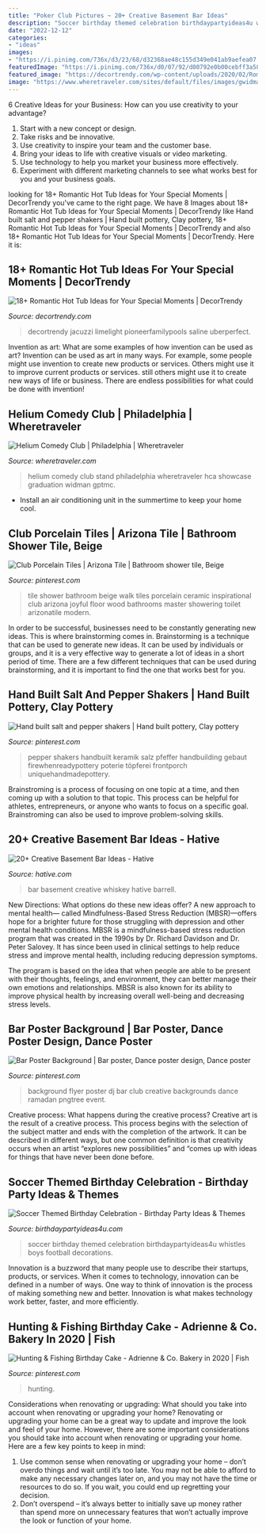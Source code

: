 ```yaml
---
title: "Poker Club Pictures ~ 20+ Creative Basement Bar Ideas"
description: "Soccer birthday themed celebration birthdaypartyideas4u whistles boys football decorations"
date: "2022-12-12"
categories:
- "ideas"
images:
- "https://i.pinimg.com/736x/d3/23/68/d32368ae48c155d349e041ab9aefea07.jpg"
featuredImage: "https://i.pinimg.com/736x/d0/07/92/d00792e0b00cebff3a587290ce41df2e.jpg"
featured_image: "https://decortrendy.com/wp-content/uploads/2020/02/Romantic-Hot-Tub-8.jpg"
image: "https://www.wheretraveler.com/sites/default/files/images/gwidman.jpg"
---
```



6 Creative Ideas for your Business: How can you use creativity to your advantage?
1. Start with a new concept or design.
2. Take risks and be innovative.
3. Use creativity to inspire your team and the customer base. 
4. Bring your ideas to life with creative visuals or video marketing. 
5. Use technology to help you market your business more effectively. 
6. Experiment with different marketing channels to see what works best for you and your business goals.

	

		
looking for 18+ Romantic Hot Tub Ideas for Your Special Moments | DecorTrendy you've came to the right page. We have 8 Images about 18+ Romantic Hot Tub Ideas for Your Special Moments | DecorTrendy like Hand built salt and pepper shakers | Hand built pottery, Clay pottery, 18+ Romantic Hot Tub Ideas for Your Special Moments | DecorTrendy and also 18+ Romantic Hot Tub Ideas for Your Special Moments | DecorTrendy. Here it is:
		
    
## 18+ Romantic Hot Tub Ideas For Your Special Moments | DecorTrendy

<img loading=lazy src="https://decortrendy.com/wp-content/uploads/2020/02/Romantic-Hot-Tub-8.jpg" onerror="this.onerror=null;this.src='https://tse3.mm.bing.net/th?id=OIP.rtm4evDvtrb8UaIBxmu8twHaLH&amp;pid=15.1';" alt="18+ Romantic Hot Tub Ideas for Your Special Moments | DecorTrendy">

_Source: decortrendy.com_

>decortrendy jacuzzi limelight pioneerfamilypools saline uberperfect. 

	

Invention as art: What are some examples of how invention can be used as art?
Invention can be used as art in many ways. For example, some people might use invention to create new products or services. Others might use it to improve current products or services. still others might use it to create new ways of life or business. There are endless possibilities for what could be done with invention!

    
## Helium Comedy Club | Philadelphia | Wheretraveler

<img loading=lazy src="https://www.wheretraveler.com/sites/default/files/images/gwidman.jpg" onerror="this.onerror=null;this.src='https://tse2.mm.bing.net/th?id=OIP.x0gazVZmCUUf4eAvAvZEkwHaE4&amp;pid=15.1';" alt="Helium Comedy Club | Philadelphia | Wheretraveler">

_Source: wheretraveler.com_

>helium comedy club stand philadelphia wheretraveler hca showcase graduation widman gptmc. 

	

- Install an air conditioning unit in the summertime to keep your home cool.

    
## Club Porcelain Tiles | Arizona Tile | Bathroom Shower Tile, Beige

<img loading=lazy src="https://i.pinimg.com/736x/7a/70/73/7a7073294dab2ceb25607fc206ffad00--beige-shower-tile-bathroom-beige-tile.jpg" onerror="this.onerror=null;this.src='https://tse2.mm.bing.net/th?id=OIP.kuQTiQRnc8usf0ASRqZ4JwHaNL&amp;pid=15.1';" alt="Club Porcelain Tiles | Arizona Tile | Bathroom shower tile, Beige">

_Source: pinterest.com_

>tile shower bathroom beige walk tiles porcelain ceramic inspirational club arizona joyful floor wood bathrooms master showering toilet arizonatile modern. 

	

In order to be successful, businesses need to be constantly generating new ideas. This is where brainstorming comes in. Brainstorming is a technique that can be used to generate new ideas. It can be used by individuals or groups, and it is a very effective way to generate a lot of ideas in a short period of time. There are a few different techniques that can be used during brainstorming, and it is important to find the one that works best for you.

    
## Hand Built Salt And Pepper Shakers | Hand Built Pottery, Clay Pottery

<img loading=lazy src="https://i.pinimg.com/736x/d0/07/92/d00792e0b00cebff3a587290ce41df2e.jpg" onerror="this.onerror=null;this.src='https://tse1.mm.bing.net/th?id=OIP.iswkl11MT0JaUdz5ahCTAAHaJ3&amp;pid=15.1';" alt="Hand built salt and pepper shakers | Hand built pottery, Clay pottery">

_Source: pinterest.com_

>pepper shakers handbuilt keramik salz pfeffer handbuilding gebaut firewhenreadypottery poterie töpferei frontporch uniquehandmadepottery. 

	

Brainstroming is a process of focusing on one topic at a time, and then coming up with a solution to that topic. This process can be helpful for athletes, entrepreneurs, or anyone who wants to focus on a specific goal. Brainstroming can also be used to improve problem-solving skills.

    
## 20+ Creative Basement Bar Ideas - Hative

<img loading=lazy src="https://hative.com/wp-content/uploads/2014/05/basement-bar-ideas/14-whiskey-barrell-bar.jpg" onerror="this.onerror=null;this.src='https://tse1.mm.bing.net/th?id=OIP.mZQog2DW37ov4x2oDwJXvQHaJ4&amp;pid=15.1';" alt="20+ Creative Basement Bar Ideas - Hative">

_Source: hative.com_

>bar basement creative whiskey hative barrell. 

	

New Directions: What options do these new ideas offer?
A new approach to mental health— called Mindfulness-Based Stress Reduction (MBSR)—offers hope for a brighter future for those struggling with depression and other mental health conditions.
MBSR is a mindfulness-based stress reduction program that was created in the 1990s by Dr. Richard Davidson and Dr. Peter Salovey. It has since been used in clinical settings to help reduce stress and improve mental health, including reducing depression symptoms.

The program is based on the idea that when people are able to be present with their thoughts, feelings, and environment, they can better manage their own emotions and relationships. MBSR is also known for its ability to improve physical health by increasing overall well-being and decreasing stress levels.

    
## Bar Poster Background | Bar Poster, Dance Poster Design, Dance Poster

<img loading=lazy src="https://i.pinimg.com/736x/b1/3e/53/b13e53486abc1d566faca5b55d79efcd.jpg" onerror="this.onerror=null;this.src='https://tse1.mm.bing.net/th?id=OIP.nOPaBQAF7EjAuaSEn4HxOAHaKe&amp;pid=15.1';" alt="Bar Poster Background | Bar poster, Dance poster design, Dance poster">

_Source: pinterest.com_

>background flyer poster dj bar club creative backgrounds dance ramadan pngtree event. 

	

Creative process: What happens during the creative process?
Creative art is the result of a creative process. This process begins with the selection of the subject matter and ends with the completion of the artwork. It can be described in different ways, but one common definition is that creativity occurs when an artist “explores new possibilities” and “comes up with ideas for things that have never been done before.

    
## Soccer Themed Birthday Celebration - Birthday Party Ideas &amp; Themes

<img loading=lazy src="http://i1.wp.com/birthdaypartyideas4u.com/wp-content/uploads/2018/03/Soccer-Themed-Birthday-Celebration-Whistles.jpg?resize=570%2C852" onerror="this.onerror=null;this.src='https://tse3.mm.bing.net/th?id=OIP.8icHIr-LM2Og22wDcpxKFgHaLE&amp;pid=15.1';" alt="Soccer Themed Birthday Celebration - Birthday Party Ideas &amp; Themes">

_Source: birthdaypartyideas4u.com_

>soccer birthday themed celebration birthdaypartyideas4u whistles boys football decorations. 

	

Innovation is a buzzword that many people use to describe their startups, products, or services. When it comes to technology, innovation can be defined in a number of ways. One way to think of innovation is the process of making something new and better. Innovation is what makes technology work better, faster, and more efficiently.

    
## Hunting &amp; Fishing Birthday Cake - Adrienne &amp; Co. Bakery In 2020 | Fish

<img loading=lazy src="https://i.pinimg.com/736x/d3/23/68/d32368ae48c155d349e041ab9aefea07.jpg" onerror="this.onerror=null;this.src='https://tse3.mm.bing.net/th?id=OIP.sapDwG2rBLVXZ297m4jq7AHaJ3&amp;pid=15.1';" alt="Hunting &amp; Fishing Birthday Cake - Adrienne &amp; Co. Bakery in 2020 | Fish">

_Source: pinterest.com_

>hunting. 

	

Considerations when renovating or upgrading: What should you take into account when renovating or upgrading your home?
Renovating or upgrading your home can be a great way to update and improve the look and feel of your home. However, there are some important considerations you should take into account when renovating or upgrading your home. Here are a few key points to keep in mind: 
1. Use common sense when renovating or upgrading your home – don’t overdo things and wait until it’s too late. You may not be able to afford to make any necessary changes later on, and you may not have the time or resources to do so. If you wait, you could end up regretting your decision. 
2. Don’t overspend – it’s always better to initially save up money rather than spend more on unnecessary features that won’t actually improve the look or function of your home.

